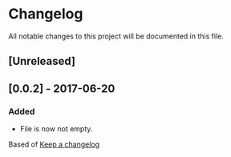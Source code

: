 # Changelog
All notable changes to this project will be documented in this file.


## [Unreleased]

## [0.0.2] - 2017-06-20
### Added
- File is now not empty.



Based of [Keep a changelog](https://keepachangelog.com/en/1.0.0/)